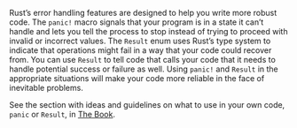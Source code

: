 

Rust’s error handling features are designed to help you write more robust code.
The `panic!` macro signals that your program is in a state it can’t handle and
lets you tell the process to stop instead of trying to proceed with invalid or
incorrect values. The `Result` enum uses Rust’s type system to indicate that
operations might fail in a way that your code could recover from. You can use
`Result` to tell code that calls your code that it needs to handle potential
success or failure as well. Using `panic!` and `Result` in the appropriate
situations will make your code more reliable in the face of inevitable problems.

See the section with ideas and guidelines on what to use in your own code, `panic` or `Result`, in 
[The Book](https://doc.rust-lang.org/stable/book/ch09-03-to-panic-or-not-to-panic.html).